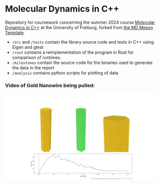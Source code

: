 # Molecular Dynamics in C++

Repository for coursework concerning the summer 2024 course [Molecular Dynamics in C++](https://pastewka.github.io/MolecularDynamics/) at the University of Freiburg, forked from [the MD Meson Template](https://github.com/imtek-simulation/meson-skeleton/).


- `/src` and `/tests` contain the library source code and tests in C++ using Eigen and gtest
- `/rust` contains a reimplementation of the program in Rust for comparison of runtimes.
- `/milestones` contain the source code for the binaries used to generate the data in the report
- `/analysis` contains python scripts for plotting of data

### Video of Gold Nanowire being pulled:
<a href="https://www.youtube.com/watch?v=aHFvy7gYslU" target="_blank"><img src="https://raw.githubusercontent.com/JulianKarrer/moleculardynamics/main/thumbnail.jpg"/></a>

